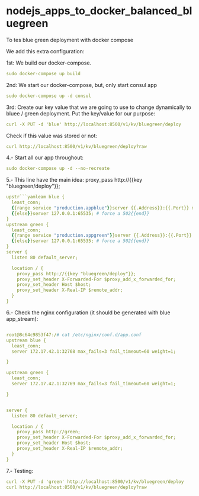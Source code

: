 # nodejs_apps_to_docker_balanced_bluegreen
To tes blue green deployment with docker compose


We add this extra configuration:

1st: We build our docker-compose.
```yaml
sudo docker-compose up build
```

2nd: We start our docker-compose, but, only start consul app
```yaml
sudo docker-compose up -d consul
```

3rd: Create our key value that we are going to use to change dynamically to bluee / green deployment.
Put the key/value for our purpose:
```yaml
curl -X PUT -d 'blue' http://localhost:8500/v1/kv/bluegreen/deploy
```
Check if this value was stored or not:
```yaml
curl http://localhost:8500/v1/kv/bluegreen/deploy?raw
```

4.- Start all our app throughout:
```yaml
sudo docker-compose up -d --no-recreate
```

5.- This line have the main idea:  proxy_pass http://{{key "bluegreen/deploy"}};
```yaml
upstr```yamleam blue {
  least_conn;
  {{range service "production.appblue"}}server {{.Address}}:{{.Port}} max_fails=3 fail_timeout=60 weight=1;
  {{else}}server 127.0.0.1:65535; # force a 502{{end}}
}
upstream green {
  least_conn;
  {{range service "production.appgreen"}}server {{.Address}}:{{.Port}} max_fails=3 fail_timeout=60 weight=1;
  {{else}}server 127.0.0.1:65535; # force a 502{{end}}
}
server {
  listen 80 default_server;

  location / {
    proxy_pass http://{{key "bluegreen/deploy"}};
    proxy_set_header X-Forwarded-For $proxy_add_x_forwarded_for;
    proxy_set_header Host $host;
    proxy_set_header X-Real-IP $remote_addr;
  }
}
```

6.- Check the nginx configuration (it should be generated with blue app_stream):
```yaml

root@8c64c9853f47:/# cat /etc/nginx/conf.d/app.conf
upstream blue {
  least_conn;
  server 172.17.42.1:32768 max_fails=3 fail_timeout=60 weight=1;

}

upstream green {
  least_conn;
  server 172.17.42.1:32769 max_fails=3 fail_timeout=60 weight=1;

}


server {
  listen 80 default_server;

  location / {
    proxy_pass http://green;
    proxy_set_header X-Forwarded-For $proxy_add_x_forwarded_for;
    proxy_set_header Host $host;
    proxy_set_header X-Real-IP $remote_addr;
  }
}
```

7.- Testing:
```yaml
curl -X PUT -d 'green' http://localhost:8500/v1/kv/bluegreen/deploy
curl http://localhost:8500/v1/kv/bluegreen/deploy?raw
```
